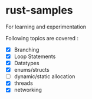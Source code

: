 # rust-samples
For learning and experimentation

Following topics are covered : 

- [x] Branching
- [x] Loop Statements
- [x] Datatypes
- [x] enums/structs
- [ ] dynamic/static allocation
- [x] threads
- [x] networking
